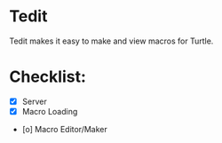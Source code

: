 # Tedit
 Tedit makes it easy to make and view macros for Turtle.

# Checklist:
- [x] Server
- [x] Macro Loading
- [o] Macro Editor/Maker